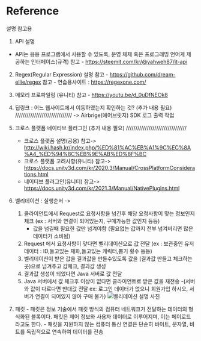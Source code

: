 # Reference
설명 참고용

1. API 설명
  - API는 응용 프로그램에서 사용할 수 있도록, 운영 체제 혹은 프로그래밍 언어게 제공하는 인터페이스(규격)
  참고 - https://steemit.com/kr/@yahweh87/it-api
  
 2. Regex(Regular Expression) 설명
  참고 - https://github.com/dream-ellie/regex
  참고 - 연습용사이트 : https://regexone.com/
  
 3. 메모리 프로파일링 (유니티)
  참고 - https://youtu.be/d_0uDfNEOk8
  
 4. 딥링크 : 어느 웹사이트에서 이동하였는지 확인하는 것? (추가 내용 필요) //////////////////////////////
	-> Airbrige(에어브릿지)  SDK 로그 출력 작업
  
 5. 크로스 플랫폼 네이티브 플러그인  (추가 내용 필요) ////////////////////////////////
    - 크로스 플랫폼 설명(공용)
  참고-> http://wiki.hash.kr/index.php/%ED%81%AC%EB%A1%9C%EC%8A%A4_%ED%94%8C%EB%9E%AB%ED%8F%BC
    - 크로스 플랫폼 고려사항(유니티)
  참고-> https://docs.unity3d.com/kr/2020.3/Manual/CrossPlatformConsiderations.html
    - 네이티브 플러그인(유니티)
  참고-> https://docs.unity3d.com/kr/2021.3/Manual/NativePlugins.html
 
 6. 벨리데이션 : 
  실행순서 ->
    1. 클라이언트에서 Request로 요청사항을 넘긴후 해당 요청사항이 맞는 정보인지 체크 (ex : 서버와 연결이 되어있는지, 구매가능한 값인지 등등)
    	- 값을 넘길때 필요한 값만 넘겨야함 (필요없는 값까지 전부 넘겨버리면 많은 데이터가 소비됨)
    2. Request 에서 요청사항이 맞다면 벨리데이션으로 값 전달 (ex : 보관중인 유저 데이터 : ID,들고있는 재화,들고있는 캐릭터,뽑기 횟수 등등)
    3. 벨리데이션이 받은 값을 결과값을 만들수있도록 값을 (결과값 만들고 체크하는 곳)으로 넘겨주고 값체크, 결과값 생성
    4. 결과값 생성이 되었다면 Java 서버로 값 전달
    5. Java 서버에서 값 체크후 이상이 없다면 클라이언트로 받은 값을 재전송 
    	-(서버와 값이 다르다면 반대값 전달 ex: 로그인 데이터가 없으니 회원가입 하시오, 서버가 연결이 되어있지 않아 구매 불가)
    ![벨리데이션 설명 사진](https://user-images.githubusercontent.com/98305534/172546917-0beb5980-43ce-46db-94c4-d04ebda2fefc.png)
    
  7. 패킷
    - 패킷은 정보 기술에서 패킷 방식의 컴퓨터 네트워크가 전달하는 데이터의 형식화된 블록이다. 패킷은 제어 정보와 사용자 데이터로 이루어지며, 이는 페이로드라고도 한다. 
    - 패킷을 지원하지 않는 컴퓨터 통신 연결은 단순히 바이트, 문자열, 비트를 독립적으로 연속하여 데이터를 전송

  
